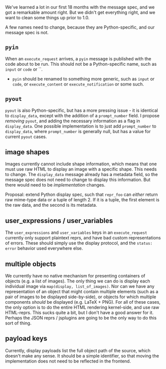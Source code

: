 We've learned a lot in our first 18 months with the message spec,
and we got a remarkable amount right.
But we didn't get everything right, and we want to clean some things up prior to 1.0.

A few names need to change, because they are Python-specific, and our message spec is not.

## `pyin`

When an `execute_request` arrives, a `pyin` message is published with the code about to be run.
This should not be a Python-specific name, such as `input` or `code` or ``.

- `pyin` should be renamed to something more generic,
  such as `input` or `code`, or `execute_content` or `execute_notification` or some such.


## `pyout`

`pyout` is also Python-specific, but has a more pressing issue - it is identical to `display_data`,
except with the addition of a `prompt_number` field. I propose *removing* `pyout`,
and adding the necessary information as a flag in `display_data`.
One possible implementation is to just add `prompt_number` to `display_data`,
where `prompt_number` is generally null, but has a value for current `pyout` cases.


## image shapes

Images currently cannot include shape information,
which means that one must use raw HTML to display an image with a specific shape.
This needs to change.  The `display_data` message already has a metadata field,
so the message spec does not need to change to display this information.
But there would need to be *implementation* changes.

Proposal: extend Python display spec,
such that `repr_foo` can *either* return raw mime-type data or a tuple of length 2.
If it is a tuple, the first element is the raw data,
and the second is its metadata.


## user\_expressions / user\_variables

The `user_expressions` and `user_variables` keys in an `execute_request`
currently only support plaintext reprs, and have bad custom representations of errors.
These should simply use the display protocol, and the `status: error` behavior used everywhere else.


## multiple objects

We currently have no native mechanism for presenting containers of objects (e.g. a list of images).
The only thing we can do is display each individual image via `map(display, list_of_images)`.
Nor can we have any representation of an object that might contain multiple elements
(such as a pair of images to be displayed side-by-side),
or objects for which multiple components *should* be displayed (e.g. LaTeX + PNG).
For all of these cases, the only option is to do the entire HTML rendering kernel-side,
and use raw HTML-reprs.  This sucks quite a bit, but I don't have a good answer for it.
Perhaps the JSON reprs / jsplugins are going to be the only way to do this sort of thing.

## payload keys

Currently, display payloads list the full object path of the source, which doesn't make any sense.
It should be a simple identifier, so that moving the implementation does not need to be reflected in the frontend.